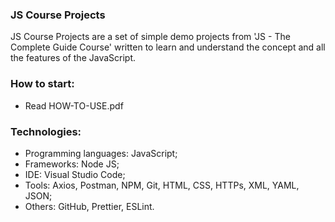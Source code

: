 ### JS Course Projects
JS Course Projects are a set of simple demo projects from 'JS - The Complete Guide Course' written to learn and understand the concept and all the features of the JavaScript.



### How to start:
- Read HOW-TO-USE.pdf



### Technologies:
- Programming languages: JavaScript;
- Frameworks: Node JS;
- IDE: Visual Studio Code;
- Tools: Axios, Postman, NPM, Git, HTML, CSS, HTTPs, XML, YAML, JSON;
- Others: GitHub, Prettier, ESLint.
